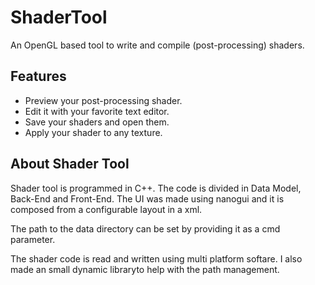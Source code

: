 # ShaderTool

An OpenGL based tool to write and compile (post-processing) shaders.

## Features

- Preview your post-processing shader.
- Edit it with your favorite text editor.
- Save your shaders and open them.
- Apply your shader to any texture.

## About Shader Tool

Shader tool is programmed in C++. The code is divided in Data Model, Back-End and Front-End. The UI was made using nanogui and it is composed from a configurable layout in a xml.

The path to the data directory can be set by providing it as a cmd parameter.

The shader code is read and written using multi platform softare. I also made an small dynamic libraryto help with the path management.
